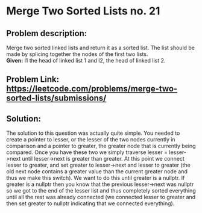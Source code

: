 # Merge Two Sorted Lists no. 21  
  
## **Problem description:**   
Merge two sorted linked lists and return it as a sorted list. The list should be made by splicing together the nodes of the first two lists.  
**Given:** l1 the head of linked list 1 and l2, the head of linked list 2.  
  
  
## Problem Link: https://leetcode.com/problems/merge-two-sorted-lists/submissions/
## **Solution:**  
The solution to this question was actually quite simple.  You needed to create a pointer to lesser, or the lesser of the two nodes currently in comparison and a pointer to greater, the greater node that is currently being compared.  Once you have these two we simply traverse lesser = lesser->next until lesser->next is greater than greater. At this point we connect lesser to greater, and set greater to lesser->next and lesser to greater (the old next node contains a greater value than the current greater node and thus we make this switch).  We want to do this until greater is a nullptr.  If greater is a nullptr then you know that the previous lesser->next was nullptr so we got to the end of the lesser list and thus completely sorted everything until all the rest was already connected (we connected lesser to greater and then set greater to nullptr indicating that we connected everything).
